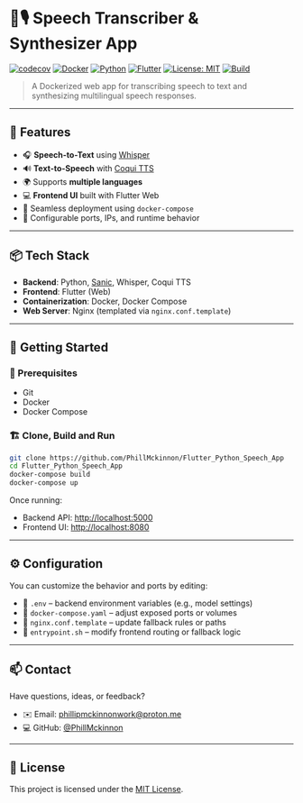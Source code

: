 
# 🧠🎙️ Speech Transcriber & Synthesizer App
[![codecov](https://codecov.io/gh/PhillMckinnon/Flutter_Python_Speech_App/graph/badge.svg?token=816Z6C5L2U)](https://codecov.io/gh/PhillMckinnon/Flutter_Python_Speech_App)
[![Docker](https://img.shields.io/badge/docker-compose-blue?logo=docker)](https://docs.docker.com/compose/)
[![Python](https://img.shields.io/badge/python-3.10+-blue.svg?logo=python)](https://www.python.org/)
[![Flutter](https://img.shields.io/badge/flutter-ui-blue?logo=flutter)](https://flutter.dev/)
[![License: MIT](https://img.shields.io/badge/license-MIT-green.svg)](https://opensource.org/licenses/MIT)
[![Build](https://img.shields.io/badge/build-passing-brightgreen.svg)]()

> A Dockerized web app for transcribing speech to text and synthesizing multilingual speech responses.

---

## 🚀 Features

- 🎧 **Speech-to-Text** using [Whisper](https://github.com/openai/whisper)
- 🔊 **Text-to-Speech** with [Coqui TTS](https://github.com/coqui-ai/TTS)
- 🌍 Supports **multiple languages**
- 💻 **Frontend UI** built with Flutter Web
- 🐳 Seamless deployment using `docker-compose`
- 🔁 Configurable ports, IPs, and runtime behavior

---

## 📦 Tech Stack

- **Backend**: Python, [Sanic](https://sanic.dev/), Whisper, Coqui TTS
- **Frontend**: Flutter (Web)
- **Containerization**: Docker, Docker Compose
- **Web Server**: Nginx (templated via `nginx.conf.template`)

---

## 🧪 Getting Started

### 🔧 Prerequisites

- Git
- Docker
- Docker Compose

### 🏗️ Clone, Build and Run

```bash
git clone https://github.com/PhillMckinnon/Flutter_Python_Speech_App
cd Flutter_Python_Speech_App
docker-compose build
docker-compose up
````

Once running:

* Backend API: [http://localhost:5000](http://localhost:5000)
* Frontend UI: [http://localhost:8080](http://localhost:8080)

---

## ⚙️ Configuration

You can customize the behavior and ports by editing:

* 📄 `.env` – backend environment variables (e.g., model settings)
* 📄 `docker-compose.yaml` – adjust exposed ports or volumes
* 📄 `nginx.conf.template` – update fallback rules or paths
* 📄 `entrypoint.sh` – modify frontend routing or fallback logic

---

## 📫 Contact

Have questions, ideas, or feedback?

* ✉️ Email: [phillipmckinnonwork@proton.me](mailto:phillipmckinnonwork@proton.me)
* 💻 GitHub: [@PhillMckinnon](https://github.com/PhillMckinnon)

---

## 📝 License

This project is licensed under the [MIT License](https://opensource.org/licenses/MIT).

```


